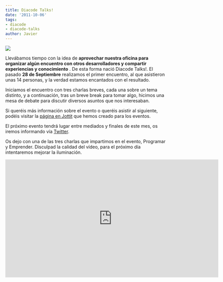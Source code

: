 ```yaml
---
title: Diacode Talks!
date: '2011-10-06'
tags:
- diacode
- diacode-talks
author: Javier
---
```


![](http://blog.diacode.com/wp-content/uploads/2011/10/diacode-TALKS-2.png)

Llevábamos tiempo con la idea de 
**aprovechar nuestra oficina para organizar algún encuentro con otros desarrolladores y compartir experiencias y conocimiento**
. De esta forma nació Diacode Talks!. El pasado 
**28 de Septiembre**
 realizamos el primer encuentro, al que asistieron unas 14 personas, y la verdad estamos encantados con el resultado.

Iniciamos el encuentro con tres charlas breves, cada una sobre un tema distinto, y a continuación, tras un breve break para tomar algo, hicimos una mesa de debate para discutir diversos asuntos que nos interesaban.


Si queréis más información sobre el evento o queréis asistir al siguiente, podéis visitar la 
[página en Jottit](https://diacodetalks.jottit.com/) que hemos creado para los eventos.

El próximo evento tendrá lugar entre mediados y finales de este mes, os iremos informando vía 
[Twitter](http://twitter.com/diacode).

Os dejo con una de las tres charlas que impartimos en el evento, 
Programar y Emprender. Disculpad la calidad del vídeo, para el próximo día intentaremos mejorar la iluminación.


<iframe width="666" height="368" src="http://www.youtube.com/embed/Mle1K2u06ec?hd=1" frameborder="0" allowfullscreen></iframe>
